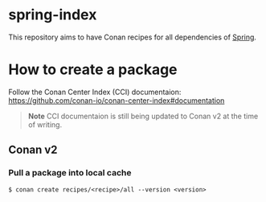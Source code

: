# spring-index

This repository aims to have Conan recipes for all dependencies of [Spring][1].

# How to create a package

Follow the Conan Center Index (CCI) documentaion:
https://github.com/conan-io/conan-center-index#documentation

> **Note**
> CCI documentaion is still being updated to Conan v2 at the time of writing.

## Conan v2

### Pull a package into local cache

```console
$ conan create recipes/<recipe>/all --version <version>
```

[1]: https://github.com/beyond-all-reason
